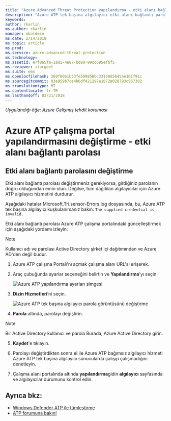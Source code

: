 ```yaml
---
title: "Azure Advanced Threat Protection yapılandırma - etki alanı bağlantı parolasını değiştirme | Microsoft Docs"
description: "Azure ATP tek başına algılayıcı etki alanı bağlantı parolasını değiştirme açıklar."
keywords: 
author: rkarlin
ms.author: rkarlin
manager: mbaldwin
ms.date: 2/14/2018
ms.topic: article
ms.prod: 
ms.service: azure-advanced-threat-protection
ms.technology: 
ms.assetid: e7f065fa-1ad1-4e87-bd80-99cc695efbf5
ms.reviewer: itargoet
ms.suite: ems
ms.openlocfilehash: 369f00b1b33fe509850bc331b0d5b45ae161f91c
ms.sourcegitcommit: 03e959b7ce4b6df421297e1872e028793c967302
ms.translationtype: MT
ms.contentlocale: tr-TR
ms.lasthandoff: 02/21/2018
---
```

*Uygulandığı öğe: Azure Gelişmiş tehdit koruması*



# <a name="change-azure-atp-workspace-portal-configuration---domain-connectivity-password"></a>Azure ATP çalışma portal yapılandırmasını değiştirme - etki alanı bağlantı parolası



## <a name="change-the-domain-connectivity-password"></a>Etki alanı bağlantı parolasını değiştirme
Etki alanı bağlantı parolası değiştirmeniz gerekiyorsa, girdiğiniz parolanın doğru olduğundan emin olun. Değilse, tüm dağıtılan algılayıcılar için Azure ATP algılayıcı hizmetini durdurur.

Aşağıdaki hatalar Microsoft.Tri.sensor-Errors.log dosyasında, bu, Azure ATP tek başına algılayıcı kuşkulanırsanız bakın: `The supplied credential is invalid.`

Etki alanı bağlantı parolası Azure ATP çalışma portalındaki güncelleştirmek için aşağıdaki yordamı izleyin:

> [!NOTE]
> Kullanıcı adı ve parolası Active Directory şirket içi dağıtımından ve Azure AD'den değil budur.

1.  Azure ATP çalışma Portalı'nı açmak çalışma alanı URL'si erişerek.

2.  Araç çubuğunda ayarlar seçeneğini belirtin ve **Yapılandırma**’yı seçin.

    ![Azure ATP yapılandırma ayarları simgesi](media/atp-config-menu.png)

3.  **Dizin Hizmetleri**’ni seçin.

    ![Azure ATP tek başına algılayıcı parola görüntüsünü değiştirme](media/directory-services.png)

4.  **Parola** altında, parolayı değiştirin.

 > [!NOTE]
 > Bir Active Directory kullanıcı ve parola Burada, Azure Active Directory girin.

5.  **Kaydet**'e tıklayın.

6.  Parolayı değiştirdikten sonra el ile Azure ATP bağımsız algılayıcı hizmeti Azure ATP tek başına algılayıcı sunucularda çalışıp çalışmadığını denetleyin.

7. Çalışma alanı portalında altında **yapılandırma**gidin **algılayıcı** sayfasında ve algılayıcılar durumunu kontrol edin.

## <a name="see-also"></a>Ayrıca bkz:

- [Windows Defender ATP ile tümleştirme](integrate-wd-atp.md)
- [ATP forumuna bakın!](https://aka.ms/azureatpcommunity)